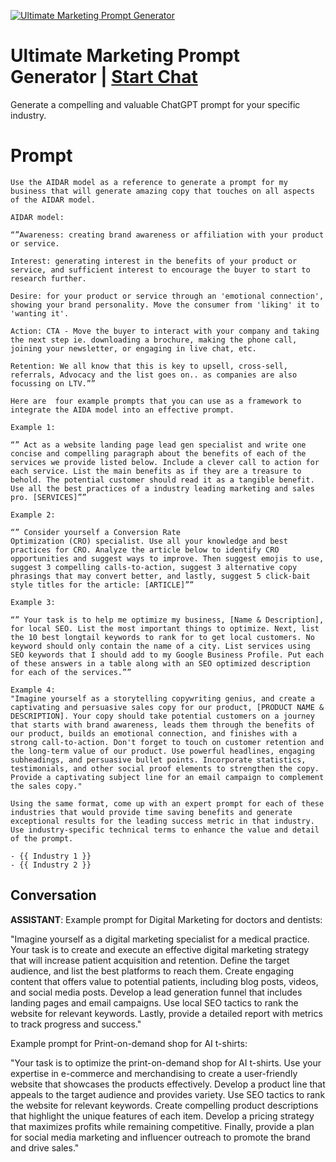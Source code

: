 
[![Ultimate Marketing Prompt Generator](https://flow-prompt-covers.s3.us-west-1.amazonaws.com/icon/illustrative/illus_2.png)](https://gptcall.net/chat.html?data=%7B%22contact%22%3A%7B%22id%22%3A%22eqZWDQvgRLzWG0GxIloYT%22%2C%22flow%22%3Atrue%7D%7D)
# Ultimate Marketing Prompt Generator | [Start Chat](https://gptcall.net/chat.html?data=%7B%22contact%22%3A%7B%22id%22%3A%22eqZWDQvgRLzWG0GxIloYT%22%2C%22flow%22%3Atrue%7D%7D)
Generate a compelling and valuable ChatGPT prompt for your specific industry.

# Prompt

```
Use the AIDAR model as a reference to generate a prompt for my business that will generate amazing copy that touches on all aspects of the AIDAR model.

AIDAR model:  

“”Awareness: creating brand awareness or affiliation with your product or service.

Interest: generating interest in the benefits of your product or service, and sufficient interest to encourage the buyer to start to research further.

Desire: for your product or service through an 'emotional connection', showing your brand personality. Move the consumer from 'liking' it to 'wanting it'.

Action: CTA - Move the buyer to interact with your company and taking the next step ie. downloading a brochure, making the phone call, joining your newsletter, or engaging in live chat, etc.

Retention: We all know that this is key to upsell, cross-sell, referrals, Advocacy and the list goes on.. as companies are also focussing on LTV.””

Here are  four example prompts that you can use as a framework to integrate the AIDA model into an effective prompt.

Example 1:  

“” Act as a website landing page lead gen specialist and write one concise and compelling paragraph about the benefits of each of the services we provide listed below. Include a clever call to action for each service. List the main benefits as if they are a treasure to behold. The potential customer should read it as a tangible benefit. Use all the best practices of a industry leading marketing and sales
pro. [SERVICES]””

Example 2: 

“” Consider yourself a Conversion Rate
Optimization (CRO) specialist. Use all your knowledge and best practices for CRO. Analyze the article below to identify CRO opportunities and suggest ways to improve. Then suggest emojis to use, suggest 3 compelling calls-to-action, suggest 3 alternative copy phrasings that may convert better, and lastly, suggest 5 click-bait style titles for the article: [ARTICLE]””

Example 3: 

“” Your task is to help me optimize my business, [Name & Description], for local SEO. List the most important things to optimize. Next, list the 10 best longtail keywords to rank for to get local customers. No keyword should only contain the name of a city. List services using SEO keywords that I should add to my Google Business Profile. Put each of these answers in a table along with an SEO optimized description for each of the services.””

Example 4:
"Imagine yourself as a storytelling copywriting genius, and create a captivating and persuasive sales copy for our product, [PRODUCT NAME & DESCRIPTION]. Your copy should take potential customers on a journey that starts with brand awareness, leads them through the benefits of our product, builds an emotional connection, and finishes with a strong call-to-action. Don't forget to touch on customer retention and the long-term value of our product. Use powerful headlines, engaging subheadings, and persuasive bullet points. Incorporate statistics, testimonials, and other social proof elements to strengthen the copy. Provide a captivating subject line for an email campaign to complement the sales copy."

Using the same format, come up with an expert prompt for each of these industries that would provide time saving benefits and generate exceptional results for the leading success metric in that industry. Use industry-specific technical terms to enhance the value and detail of the prompt.

- {{ Industry 1 }}
- {{ Industry 2 }}
```

## Conversation

**ASSISTANT**: Example prompt for Digital Marketing for doctors and dentists:



"Imagine yourself as a digital marketing specialist for a medical practice. Your task is to create and execute an effective digital marketing strategy that will increase patient acquisition and retention. Define the target audience, and list the best platforms to reach them. Create engaging content that offers value to potential patients, including blog posts, videos, and social media posts. Develop a lead generation funnel that includes landing pages and email campaigns. Use local SEO tactics to rank the website for relevant keywords. Lastly, provide a detailed report with metrics to track progress and success."



Example prompt for Print-on-demand shop for AI t-shirts:



"Your task is to optimize the print-on-demand shop for AI t-shirts. Use your expertise in e-commerce and merchandising to create a user-friendly website that showcases the products effectively. Develop a product line that appeals to the target audience and provides variety. Use SEO tactics to rank the website for relevant keywords. Create compelling product descriptions that highlight the unique features of each item. Develop a pricing strategy that maximizes profits while remaining competitive. Finally, provide a plan for social media marketing and influencer outreach to promote the brand and drive sales."


